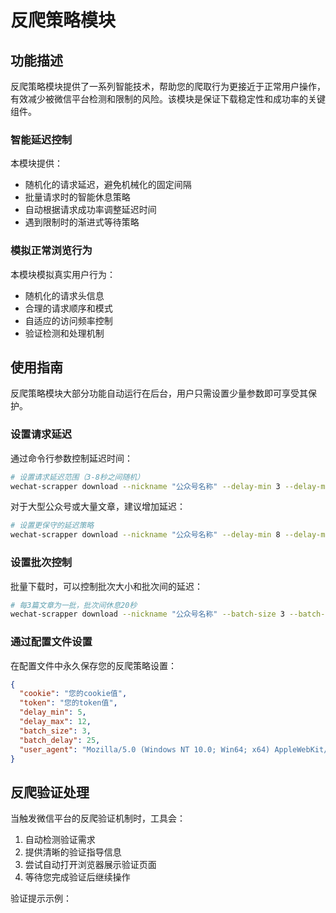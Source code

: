 # 反爬策略模块

## 功能描述

反爬策略模块提供了一系列智能技术，帮助您的爬取行为更接近于正常用户操作，有效减少被微信平台检测和限制的风险。该模块是保证下载稳定性和成功率的关键组件。

### 智能延迟控制

本模块提供：
- 随机化的请求延迟，避免机械化的固定间隔
- 批量请求时的智能休息策略
- 自动根据请求成功率调整延迟时间
- 遇到限制时的渐进式等待策略

### 模拟正常浏览行为

本模块模拟真实用户行为：
- 随机化的请求头信息
- 合理的请求顺序和模式
- 自适应的访问频率控制
- 验证检测和处理机制

## 使用指南

反爬策略模块大部分功能自动运行在后台，用户只需设置少量参数即可享受其保护。

### 设置请求延迟

通过命令行参数控制延迟时间：

```bash
# 设置请求延迟范围（3-8秒之间随机）
wechat-scrapper download --nickname "公众号名称" --delay-min 3 --delay-max 8 --config config.json
```

对于大型公众号或大量文章，建议增加延迟：

```bash
# 设置更保守的延迟策略
wechat-scrapper download --nickname "公众号名称" --delay-min 8 --delay-max 15 --config config.json
```

### 设置批次控制

批量下载时，可以控制批次大小和批次间的延迟：

```bash
# 每3篇文章为一批，批次间休息20秒
wechat-scrapper download --nickname "公众号名称" --batch-size 3 --batch-delay 20 --config config.json
```

### 通过配置文件设置

在配置文件中永久保存您的反爬策略设置：

```json
{
  "cookie": "您的cookie值",
  "token": "您的token值",
  "delay_min": 5,
  "delay_max": 12,
  "batch_size": 3,
  "batch_delay": 25,
  "user_agent": "Mozilla/5.0 (Windows NT 10.0; Win64; x64) AppleWebKit/537.36 ..."
}
```

## 反爬验证处理

当触发微信平台的反爬验证机制时，工具会：

1. 自动检测验证需求
2. 提供清晰的验证指导信息
3. 尝试自动打开浏览器展示验证页面
4. 等待您完成验证后继续操作

验证提示示例：
